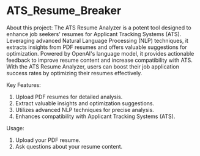 # ATS_Resume_Breaker

About this project:
The ATS Resume Analyzer is a potent tool designed to enhance job seekers' resumes for Applicant Tracking Systems (ATS). Leveraging advanced Natural Language Processing (NLP) techniques, it extracts insights from PDF resumes and offers valuable suggestions for optimization. Powered by OpenAI's language model, it provides actionable feedback to improve resume content and increase compatibility with ATS. With the ATS Resume Analyzer, users can boost their job application success rates by optimizing their resumes effectively.

Key Features:
1. Upload PDF resumes for detailed analysis.
2. Extract valuable insights and optimization suggestions.
3. Utilizes advanced NLP techniques for precise analysis.
4. Enhances compatibility with Applicant Tracking Systems (ATS).

Usage:
1. Upload your PDF resume.
2. Ask questions about your resume content.
